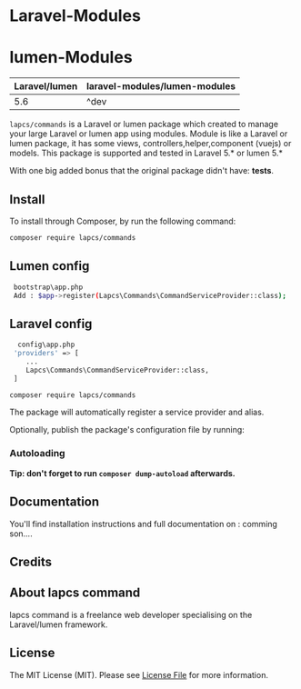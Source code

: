# Laravel-Modules
# lumen-Modules

| **Laravel/lumen**  |  **laravel-modules/lumen-modules** |
|---|---|
| 5.6  | ^dev  |

`lapcs/commands` is a Laravel or lumen package which created to manage your large  Laravel or lumen app using modules. Module is like a  Laravel or lumen package, it has some views, controllers,helper,component (vuejs) or models. This package is supported and tested in Laravel 5.* or lumen 5.*

With one big added bonus that the original package didn't have: **tests**.


## Install

To install through Composer, by run the following command:

``` bash
composer require lapcs/commands
```

## Lumen config
``` bash
 bootstrap\app.php
 Add : $app->register(Lapcs\Commands\CommandServiceProvider::class);
```

## Laravel config
``` bash
  config\app.php
 'providers' => [
	...
	Lapcs\Commands\CommandServiceProvider::class,
 ]
```

``` bash
composer require lapcs/commands
```

The package will automatically register a service provider and alias.

Optionally, publish the package's configuration file by running:

### Autoloading



**Tip: don't forget to run `composer dump-autoload` afterwards.**

## Documentation

You'll find installation instructions and full documentation on : comming son....

## Credits


## About lapcs command

lapcs command is a freelance web developer specialising on the Laravel/lumen framework.


## License

The MIT License (MIT). Please see [License File](LICENSE.md) for more information.
